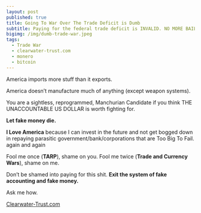 ```yaml
---
layout: post
published: true
title: Going To War Over The Trade Deficit is Dumb
subtitle: Paying for the federal trade deficit is INVALID. NO MORE BAIL OUTS
bigimg: /img/dumb-trade-war.jpeg
tags:
  - Trade War
  - clearwater-trust.com
  - monero
  - bitcoin
---
```

America imports more stuff than it exports.

America doesn’t manufacture much of anything (except weapon systems).

You are a sightless, reprogrammed, Manchurian Candidate if you think THE UNACCOUNTABLE US DOLLAR is worth fighting for.

**Let fake money die.**

**I Love America** because I can invest in the future and not get bogged down in repaying parasitic government/bank/corporations that are Too Big To Fail. again and again

Fool me once (**TARP**), shame on you. Fool me twice (**Trade and Currency Wars**), shame on me.

Don’t be shamed into paying for this shit. **Exit the system of fake accounting and fake money.**

Ask me how.

[Clearwater-Trust.com](https://clearwater-trust.com)



